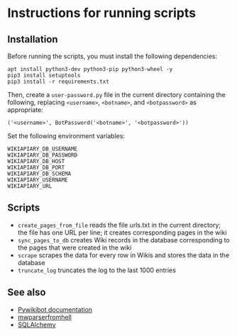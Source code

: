 # Instructions for running scripts

## Installation
Before running the scripts, you must install the following dependencies:

```
apt install python3-dev python3-pip python3-wheel -y
pip3 install setuptools
pip3 install -r requirements.txt
```

Then, create a `user-password.py` file in the current directory containing
the following, replacing `<username>`, `<botname>`, and `<botpassword>`
as appropriate:

```
('<username>', BotPassword('<botname>', '<botpassword>'))
```

Set the following environment variables:

```
WIKIAPIARY_DB_USERNAME
WIKIAPIARY_DB_PASSWORD
WIKIAPIARY_DB_HOST
WIKIAPIARY_DB_PORT
WIKIAPIARY_DB_SCHEMA
WIKIAPIARY_USERNAME
WIKIAPIARY_URL
```

## Scripts
- `create_pages_from_file` reads the file urls.txt in the current directory; the file has one URL per line; it creates corresponding pages in the wiki
- `sync_pages_to_db` creates Wiki records in the database corresponding to the pages that were created in the wiki
- `scrape` scrapes the data for every row in Wikis and stores the data in the database
- `truncate_log` truncates the log to the last 1000 entries

## See also
- [Pywikibot documentation](https://doc.wikimedia.org/pywikibot/stable/)
- [mwparserfromhell](https://github.com/earwig/mwparserfromhell/)
- [SQLAlchemy](https://docs.sqlalchemy.org)
